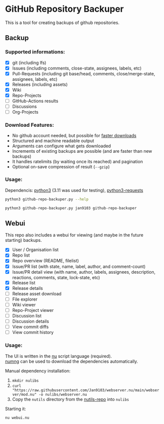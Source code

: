 # GitHub Repository Backuper

This is a tool for creating backups of github repositories.

## Backup

### Supported informations:

* [x] git (including lfs)
* [x] Issues (including comments, close-state, assignees, labels, etc)
* [x] Pull-Requests (including git base/head, comments, close/merge-state, assignees, labels, etc)
* [x] Releases (including assets)
* [x] Wiki
* [x] Repo-Projects
* [ ] GitHub-Actions results
* [ ] Discussions
* [ ] Org-Projects

### Download Features:

* No github account needed, but possible for [faster downloads](https://docs.github.com/en/rest/using-the-rest-api/rate-limits-for-the-rest-api)
* Structured and machine readable output
* Arguments can configure what gets downloaded
* Increments of existing backups are possible (and are faster than new backups)
* It handles ratelimits (by waiting once its reached) and pagination
* Optional on-save compression of result (`--gzip`)

### Usage:

Dependencis: [python3](https://www.python.org/) (3.11 was used for testing), [python3-requests](https://pypi.org/project/requests/)

```sh
python3 github-repo-backuper.py --help

python3 github-repo-backuper.py jan9103 github-repo-backuper
```

## Webui

This repo also includes a webui for viewing (and maybe in the future starting) backups.

* [x] User / Organisation list
* [x] Repo list
* [x] Repo overview (README, filelist)
* [x] Issue/PR list (with state, name, label, author, and comment-count)
* [x] Issue/PR detail view (with name, author, labels, assignees, description, reactions, comments, state, lock-state, etc)
* [x] Release list
* [x] Release details
* [ ] Release asset download
* [ ] File explorer
* [ ] Wiki viewer
* [ ] Repo-Project viewer
* [ ] Discussion list
* [ ] Discussion details
* [ ] View commit diffs
* [ ] View commit history

### Usage:

The UI is written in the [nu](https://nushell.sh) script language (required).  
[numng](https://github.com/jan9103/numng) can be used to download the dependencies automatically.

Manual dependency installation:

1. `mkdir nulibs`
2. `curl "https://raw.githubusercontent.com/Jan9103/webserver.nu/main/webserver/mod.nu" -o nulibs/webserver.nu`
3. Copy the `nutils` directory from the [nutils-repo](https://github.com/jan9103/nutils) into `nulibs`

Starting it:

```sh
nu webui.nu
```
